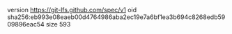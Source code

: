 version https://git-lfs.github.com/spec/v1
oid sha256:eb993e08eaeb00d4764986aba2ec19e7a6bf1ea3b694c8268edb5909896eac54
size 593
